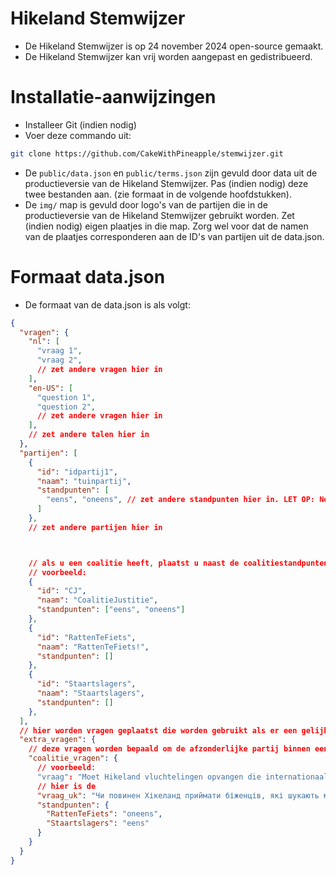 # Hikeland Stemwijzer
- De Hikeland Stemwijzer is op 24 november 2024 open-source gemaakt.
- De Hikeland Stemwijzer kan vrij worden aangepast en gedistribueerd.

# Installatie-aanwijzingen
- Installeer Git (indien nodig)
- Voer deze commando uit:
```bash 
git clone https://github.com/CakeWithPineapple/stemwijzer.git
```
- De `public/data.json` en `public/terms.json` zijn gevuld door data uit de productieversie van de Hikeland Stemwijzer. Pas (indien nodig) deze twee bestanden aan. (zie formaat in de volgende hoofdstukken).
- De `img/` map is gevuld door logo's van de partijen die in de productieversie van de Hikeland Stemwijzer gebruikt worden. Zet (indien nodig) eigen plaatjes in die map. Zorg wel voor dat de namen van de plaatjes corresponderen aan de ID's van partijen uit de data.json.

# Formaat data.json
- De formaat van de data.json is als volgt:
```json
{
  "vragen": {
    "nl": [
      "vraag 1",
      "vraag 2",
      // zet andere vragen hier in
    ],
    "en-US": [
      "question 1",
      "question 2",
      // zet andere vragen hier in
    ],
    // zet andere talen hier in
  },
  "partijen": [
    {
      "id": "idpartij1",
      "naam": "tuinpartij",
      "standpunten": [
        "eens", "oneens", // zet andere standpunten hier in. LET OP: Neutraal wordt in de huidige versie niet ondersteund.
      ]
    },
    // zet andere partijen hier in



    // als u een coalitie heeft, plaatst u naast de coalitiestandpunten hier de coalitiepartijen afzonderlijk.
    // voorbeeld:
    {
      "id": "CJ",
      "naam": "CoalitieJustitie",
      "standpunten": ["eens", "oneens"]
    },
    {
      "id": "RattenTeFiets",
      "naam": "RattenTeFiets!",
      "standpunten": []
    },
    {
      "id": "Staartslagers",
      "naam": "Staartslagers",
      "standpunten": []
    },
  ],
  // hier worden vragen geplaatst die worden gebruikt als er een gelijkspel tussen twee partijen plaatsvindt
  "extra_vragen": {
    // deze vragen worden bepaald om de afzonderlijke partij binnen een coalitie te bepalen
    "coalitie_vragen": {
      // voorbeeld:
      "vraag": "Moet Hikeland vluchtelingen opvangen die internationaal bescherming zoeken?",
      // hier is de 
      "vraag_uk": "Чи повинен Хікеланд приймати біженців, які шукають міжнародного захисту?",
      "standpunten": {
        "RattenTeFiets": "oneens",
        "Staartslagers": "eens"
      }
    }
  }
}
```